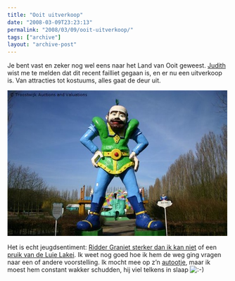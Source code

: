 ```yaml
---
title: "Ooit uitverkoop"
date: "2008-03-09T23:23:13"
permalink: "2008/03/09/ooit-uitverkoop/"
tags: ["archive"]
layout: "archive-post"
---
```

Je bent vast en zeker nog wel eens naar het Land van Ooit geweest. [Judith](http://www.jdth.nl/ "http://www.jdth.nl/") wist me te melden dat dit recent failliet gegaan is, en er nu een uitverkoop is. Van attracties tot kostuums, alles gaat de deur uit.

[![Reus dan](/images/blog/2008/03/171.JPG)](http://www.troostwijkauctions.com/NL/Kavel/11709/337909/reus_Dan.aspx?&cid=1321 "http://www.troostwijkauctions.com/NL/Kavel/11709/337909/reus_Dan.aspx?&cid=1321")

Het is echt jeugdsentiment: [Ridder Graniet sterker dan ik kan niet](http://www.troostwijkauctions.com/NL/Kavel/11709/338896/beeld_Ridder_Graniet_sterker_dan_ik_kan_niet.aspx?&cid=1321 "http://www.troostwijkauctions.com/NL/Kavel/11709/338896/beeld_Ridder_Graniet_sterker_dan_ik_kan_niet.aspx?&cid=1321") of een [pruik van de Luie Lakei](http://www.troostwijkauctions.com/NL/Kavel/11732/340816/pruik_Luie_Lakei.aspx?&cid=1339 "http://www.troostwijkauctions.com/NL/Kavel/11732/340816/pruik_Luie_Lakei.aspx?&cid=1339"). Ik weet nog goed hoe ik hem de weg ging vragen naar een of andere voorstelling. Ik mocht mee op z’n [autootje](http://www.troostwijkauctions.com/NL/Kavel/11709/338005/NN_elektrowagen.aspx?&cid=1324 "http://www.troostwijkauctions.com/NL/Kavel/11709/338005/NN_elektrowagen.aspx?&cid=1324"), maar ik moest hem constant wakker schudden, hij viel telkens in slaap ![:-)](http://www.donebysimon.be/blog/wp-includes/images/smilies/icon_smile.gif)

